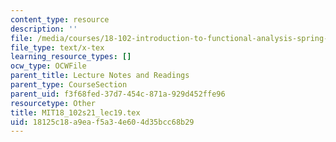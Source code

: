 ```yaml
---
content_type: resource
description: ''
file: /media/courses/18-102-introduction-to-functional-analysis-spring-2021/18125c18a9eaf5a34e604d35bcc68b29_MIT18_102s21_lec19.tex
file_type: text/x-tex
learning_resource_types: []
ocw_type: OCWFile
parent_title: Lecture Notes and Readings
parent_type: CourseSection
parent_uid: f3f68fed-37d7-454c-871a-929d452ffe96
resourcetype: Other
title: MIT18_102s21_lec19.tex
uid: 18125c18-a9ea-f5a3-4e60-4d35bcc68b29
---
```

